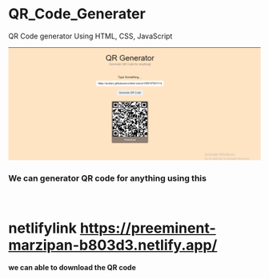# QR_Code_Generater
QR Code generator Using HTML, CSS, JavaScript<br/>

<img src="./images/webpage.png" /><br/>

<h3>We can generator QR code for anything using this</h3><br/>

# netlifylink https://preeminent-marzipan-b803d3.netlify.app/
<h4>we can able to download the QR code</h4><br/>